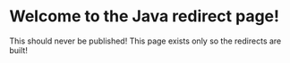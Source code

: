 # Welcome to the Java redirect page!

This should never be published! This page exists only so the redirects are built!
